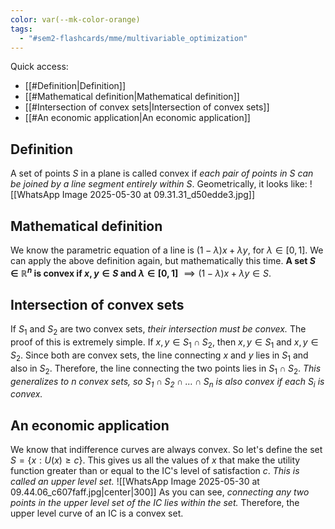 ```yaml
---
color: var(--mk-color-orange)
tags:
  - "#sem2-flashcards/mme/multivariable_optimization"
---
```

Quick access:
- [[#Definition|Definition]]
- [[#Mathematical definition|Mathematical definition]]
- [[#Intersection of convex sets|Intersection of convex sets]]
- [[#An economic application|An economic application]]

## Definition
A set of points $S$ in a plane is called convex if *each pair of points in $S$ can be joined by a line segment entirely within $S$*. Geometrically, it looks like:
![[WhatsApp Image 2025-05-30 at 09.31.31_d50edde3.jpg]]

## Mathematical definition
We know the parametric equation of a line is $(1-\lambda)x + \lambda y$, for $\lambda \in [0,1]$. We can apply the above definition again, but mathematically this time. **A set $S \in \mathbb{R}^n$ is convex if $x,y \in S$ and $\lambda \in [0,1]$** $\implies (1-\lambda)x + \lambda y \in S$.

## Intersection of convex sets
If $S_{1}$ and $S_{2}$ are two convex sets, *their intersection must be convex.* The proof of this is extremely simple. If $x,y \in S_{1} \cap S_{2}$, then $x,y \in S_{1}$ and $x,y \in S_{2}$. Since both are convex sets, the line connecting $x$ and $y$ lies in $S_{1}$ and also in $S_{2}$. Therefore, the line connecting the two points lies in $S_{1} \cap S_{2}$. *This generalizes to $n$ convex sets, so $S_{1} \cap S_{2} \cap \dots \cap S_{n}$ is also convex if each $S_{i}$ is convex.*

## An economic application
We know that indifference curves are always convex. So let's define the set $S=\left\{x:U(x) \geq c\right\}$. This gives us all the values of $x$ that make the utility function greater than or equal to the IC's level of satisfaction $c$. *This is called an upper level set.* 
![[WhatsApp Image 2025-05-30 at 09.44.06_c607faff.jpg|center|300]]
As you can see, *connecting any two points in the upper level set of the IC lies within the set.* Therefore, the upper level curve of an IC is a convex set.

